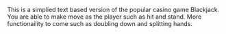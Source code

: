 This is a simplied text based version of the popular casino game Blackjack.
You are able to make move as the player such as hit and stand. 
More functionaility to come such as doubling down and splitting hands.
